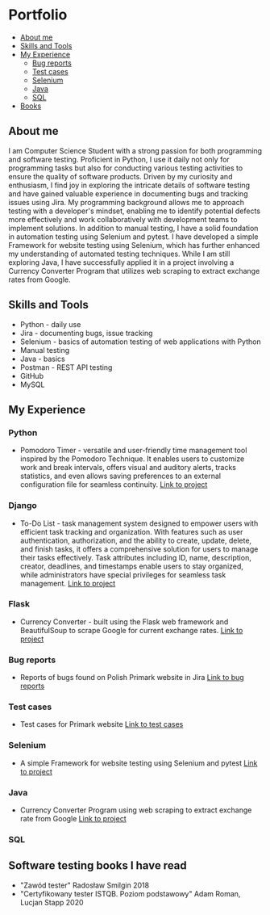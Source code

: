 # Portfolio

- [About me](#about-me)
- [Skills and Tools](#skills-and-tools)
- [My Experience](#my-experience)
  * [Bug reports](#bug-reports)
  * [Test cases](#test-cases)
  * [Selenium](#selenium)
  * [Java](#java)
  * [SQL](#sql)
- [Books](#software-testing-books-i-have-read)

## About me
I am Computer Science Student with a strong passion for both programming and software testing. Proficient in Python, I use it daily not only for programming tasks but also for conducting various testing activities to ensure the quality of software products. Driven by my curiosity and enthusiasm, I find joy in exploring the intricate details of software testing and have gained valuable experience in documenting bugs and tracking issues using Jira. My programming background allows me to approach testing with a developer's mindset, enabling me to identify potential defects more effectively and work collaboratively with development teams to implement solutions. In addition to manual testing, I have a solid foundation in automation testing using Selenium and pytest. I have developed a simple Framework for website testing using Selenium, which has further enhanced my understanding of automated testing techniques. While I am still exploring Java, I have successfully applied it in a project involving a Currency Converter Program that utilizes web scraping to extract exchange rates from Google. 

## Skills and Tools
- Python - daily use
- Jira - documenting bugs, issue tracking 
- Selenium - basics of automation testing of web applications with Python
- Manual testing
- Java - basics
- Postman - REST API testing
- GitHub
- MySQL

## My Experience
### Python
- Pomodoro Timer - versatile and user-friendly time management tool inspired by the Pomodoro Technique. It enables users to customize work and break intervals, offers visual and auditory alerts, tracks statistics, and even allows saving preferences to an external configuration file for seamless continuity.  [Link to project](https://github.com/MichalCiesiolka/PythonPomodoroTimer/tree/main)
### Django
- To-Do List - task management system designed to empower users with efficient task tracking and organization. With features such as user authentication, authorization, and the ability to create, update, delete, and finish tasks, it offers a comprehensive solution for users to manage their tasks effectively. Task attributes including ID, name, description, creator, deadlines, and timestamps enable users to stay organized, while administrators have special privileges for seamless task management. [Link to project](https://github.com/MichalCiesiolka/DjangoToDoList)
### Flask
- Currency Converter - built using the Flask web framework and BeautifulSoup to scrape Google for current exchange rates. [Link to project](https://github.com/MichalCiesiolka/FlaskCurrencyConverter)
### Bug reports
- Reports of bugs found on Polish Primark website in Jira [Link to bug reports](https://github.com/MichalCiesiolka/Testing-Portfolio/tree/main/JiraBugReports)
### Test cases
- Test cases for Primark website [Link to test cases](https://github.com/MichalCiesiolka/Portfolio/blob/main/PrimarkTestCases/obraz_2023-07-22_202044514.png)
### Selenium
- A simple Framework for website testing using Selenium and pytest [Link to project](https://github.com/MichalCiesiolka/PrimarkTestsFramework)
### Java
- Currency Converter Program using web scraping to extract exchange rate from Google [Link to project](https://github.com/MichalCiesiolka/currencyConverter)
### SQL

## Software testing books I have read
- "Zawód tester" Radosław Smilgin 2018
- "Certyfikowany tester ISTQB. Poziom podstawowy" Adam Roman, Lucjan Stapp 2020
